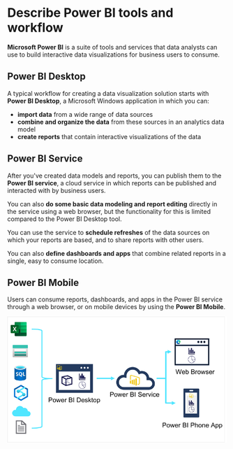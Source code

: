 # Describe Power BI tools and workflow

**Microsoft Power BI** is a suite of tools and services that data analysts can use to build interactive data visualizations for business users to consume.

## Power BI Desktop

A typical workflow for creating a data visualization solution starts with **Power BI Desktop**, a Microsoft Windows application in which you can:
- **import data** from a wide range of data sources
- **combine and organize the data** from these sources in an analytics data model
- **create reports** that contain interactive visualizations of the data

## Power BI Service

After you've created data models and reports, you can publish them to the **Power BI service**, a cloud service in which reports can be published and interacted with by business users. 

You can also **do some basic data modeling and report editing** directly in the service using a web browser, but the functionality for this is limited compared to the Power BI Desktop tool. 

You can use the service to **schedule refreshes** of the data sources on which your reports are based, and to share reports with other users. 

You can also **define dashboards and apps** that combine related reports in a single, easy to consume location.

## Power BI Mobile

Users can consume reports, dashboards, and apps in the Power BI service through a web browser, or on mobile devices by using the **Power BI Mobile**.

![Power BI Flow](./power_bi_flow.png)
